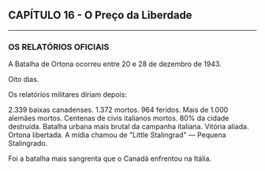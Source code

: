 ## CAPÍTULO 16 - O Preço da Liberdade ##

---

### OS RELATÓRIOS OFICIAIS
A Batalha de Ortona ocorreu entre 20 e 28 de dezembro de 1943.

Oito dias.

Os relatórios militares diriam depois:

2.339 baixas canadenses.
1.372 mortos.
964 feridos.
Mais de 1.000 alemães mortos.
Centenas de civis italianos mortos.
80% da cidade destruída.
Batalha urbana mais brutal da campanha italiana.
Vitória aliada.
Ortona libertada.
A mídia chamou de "Little Stalingrad" — Pequena Stalingrado.

Foi a batalha mais sangrenta que o Canadá enfrentou na Itália.

